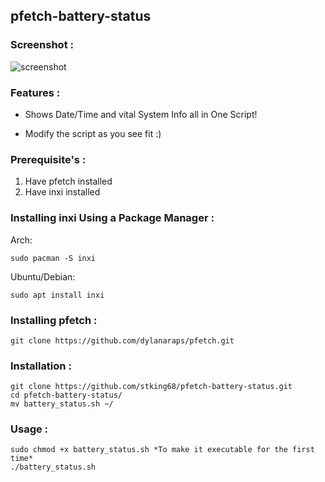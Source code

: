 ## pfetch-battery-status

### Screenshot :

![screenshot](https://raw.githubusercontent.com/stking68/pfetch-battery-status/main/screenshot.png)

### Features :

- Shows Date/Time and vital System Info all in One Script!

- Modify the script as you see fit :)

### Prerequisite's :

1. Have pfetch installed
2. Have inxi installed

### Installing inxi Using a Package Manager :

Arch:

`sudo pacman -S inxi`

Ubuntu/Debian:

`sudo apt install inxi`

### Installing pfetch :

```
git clone https://github.com/dylanaraps/pfetch.git
```

### Installation :

```
git clone https://github.com/stking68/pfetch-battery-status.git
cd pfetch-battery-status/
mv battery_status.sh ~/
```



### Usage :

```
sudo chmod +x battery_status.sh *To make it executable for the first time*
./battery_status.sh
```
